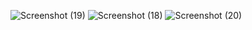 ![Screenshot (19)](https://github.com/projectgithubrit/Rick-and-Morty-task/assets/163444318/2ed458d9-adb8-4938-b523-f0868e3f47a1)
![Screenshot (18)](https://github.com/projectgithubrit/Rick-and-Morty-task/assets/163444318/e65cb826-94c4-4e98-ab35-3721dd659e5c)
![Screenshot (20)](https://github.com/projectgithubrit/Rick-and-Morty-task/assets/163444318/ec169635-3ed2-42db-961f-c34588cd8230)
